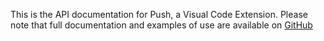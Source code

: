 This is the API documentation for Push, a Visual Code Extension. Please note that full documentation and examples of use are available on [GitHub](https://github.com/njpanderson/push)
